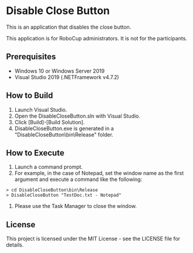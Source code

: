 # Disable Close Button
This is an application that disables the close button.

This application is for RoboCup administrators. It is not for the participants.


## Prerequisites

- Windows 10 or Windows Server 2019
- Visual Studio 2019 (.NETFramework v4.7.2)


## How to Build

1. Launch Visual Studio.
1. Open the DisableCloseButton.sln with Visual Studio.
1. Click [Build]-[Build Solution].
1. DisableCloseButton.exe is generated in a "DisableCloseButton\bin\Release" folder.

## How to Execute

1. Launch a command prompt.
1. For example, in the case of Notepad, set the window name as the first argument and execute a command like the following:
```
> cd DisableCloseButton\bin\Release
> DisableCloseButton "TestDoc.txt - Notepad"
```
1. Please use the Task Manager to close the window.


## License

This project is licensed under the MIT License - see the LICENSE file for details.
